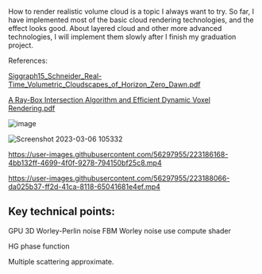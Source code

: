 How to render realistic volume cloud is a topic I always want to try. So far, I have implemented most of the basic cloud rendering technologies, and the effect looks good. About layered cloud and other more advanced technologies, I will implement them slowly after I finish my graduation project.


References:

[Siggraph15_Schneider_Real-Time_Volumetric_Cloudscapes_of_Horizon_Zero_Dawn.pdf](https://github.com/HigashiSan/CDC-High-Quality-Realtime-Cloud/files/11010200/Siggraph15_Schneider_Real-Time_Volumetric_Cloudscapes_of_Horizon_Zero_Dawn.pdf)

[A Ray-Box Intersection Algorithm and Efficient Dynamic Voxel Rendering.pdf](https://github.com/HigashiSan/CDC-High-Quality-Realtime-Cloud/files/11010201/A.Ray-Box.Intersection.Algorithm.and.Efficient.Dynamic.Voxel.Rendering.pdf)


![image](https://user-images.githubusercontent.com/56297955/226152860-e45af740-3d6f-430b-9802-eafecc0dc606.png)

![Screenshot 2023-03-06 105332](https://user-images.githubusercontent.com/56297955/223182922-5df4aa63-b863-44e9-9a5e-b85b3b13c5c3.png)


https://user-images.githubusercontent.com/56297955/223186168-4bb132ff-4699-4f0f-9278-794150bf25c8.mp4


https://user-images.githubusercontent.com/56297955/223188066-da025b37-ff2d-41ca-8118-65041681e4ef.mp4


## Key technical points:

GPU 3D Worley-Perlin noise    FBM Worley noise
use compute shader

HG phase function

Multiple scattering approximate.


